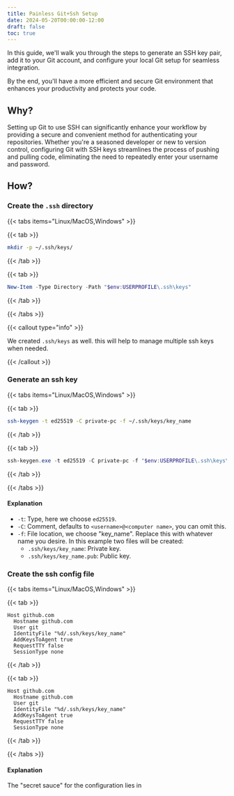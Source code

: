 ```yaml
---
title: Painless Git+Ssh Setup
date: 2024-05-20T00:00:00-12:00
draft: false 
toc: true
---
```


In this guide, we'll walk you through the steps to generate an SSH key pair, add it to your Git account, and configure your local Git setup for seamless integration. 

By the end, you'll have a more efficient and secure Git environment that enhances your productivity and protects your code.

## Why?

Setting up Git to use SSH can significantly enhance your workflow by providing a secure and convenient method for authenticating your repositories. Whether you're a seasoned developer or new to version control, configuring Git with SSH keys streamlines the process of pushing and pulling code, eliminating the need to repeatedly enter your username and password.

## How?

### Create the `.ssh` directory 

{{< tabs items="Linux/MacOS,Windows" >}}

  {{< tab >}}
  ```bash
  mkdir -p ~/.ssh/keys/
  ```
  {{< /tab >}}

  {{< tab >}}
  ```powershell
  New-Item -Type Directory -Path "$env:USERPROFILE\.ssh\keys" 
  ```
  {{< /tab >}}

{{< /tabs >}}

{{< callout type="info" >}}

  We created `.ssh/keys` as well. this will help to manage multiple ssh keys when needed.
  
{{< /callout >}}


### Generate an ssh key
{{< tabs items="Linux/MacOS,Windows" >}}

  {{< tab >}}
  ```bash
  ssh-keygen -t ed25519 -C private-pc -f ~/.ssh/keys/key_name
  ```
  {{< /tab >}}

  {{< tab >}}
  ```powershell
  ssh-keygen.exe -t ed25519 -C private-pc -f "$env:USERPROFILE\.ssh\keys\key_name" 
  ```
  {{< /tab >}}

{{< /tabs >}}

#### Explanation
- `-t`: Type, here we choose `ed25519`.
- `-C`: Comment, defaults to `<username>@<computer name>`, you can omit this.
- `-f`: File location, we choose "key_name". Replace this with whatever name you desire. In this example two files will be created:
  * `.ssh/keys/key_name`: Private key.
  * `.ssh/keys/key_name.pub`: Public key.

### Create the ssh config file

{{< tabs items="Linux/MacOS,Windows" >}}

{{< tab >}}
  ```ssh-config {lineos=table,filename=".ssh/config"}
  Host github.com
    Hostname github.com
    User git
    IdentityFile "%d/.ssh/keys/key_name"
    AddKeysToAgent true
    RequestTTY false
    SessionType none

  ```
  {{< /tab >}}

  {{< tab >}}
  ```ssh-config {lineos=table,filename=".ssh\config"}
  Host github.com
    Hostname github.com
    User git
    IdentityFile "%d/.ssh/keys/key_name"
    AddKeysToAgent true
    RequestTTY false
    SessionType none
  ```
  {{< /tab >}}

{{< /tabs >}}

#### Explanation
The "secret sauce" for the configuration lies in 

